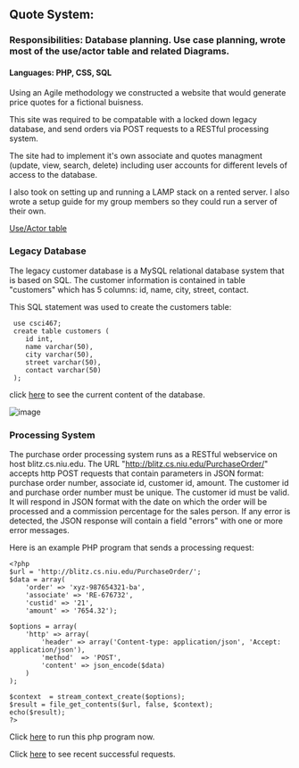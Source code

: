 ## Quote System:
  ### Responsibilities: Database planning. Use case planning, wrote most of the use/actor table and related Diagrams.
  #### Languages: PHP, CSS, SQL
  Using an Agile methodology we constructed a website that would generate price quotes for a fictional buisness.
    
  This site was required to be compatable with a locked down legacy database, and send orders via POST requests to a RESTful processing system.
  
  The site had to implement it's own associate and quotes managment (update, view, search, delete) including user accounts for different levels of access to the database.
  
  I also took on setting up and running a LAMP stack on a rented server. I also wrote a setup guide for my group members so they could run a server of their own.<br/>




[Use/Actor table](https://docs.google.com/document/d/1tDHzCVj-peA-vWgy1vFP9yJHyWqzmNMserJfFrErD_Y/)


### Legacy Database
The legacy customer database is a MySQL relational database system that is based on SQL.
The customer information is contained in table "customers" which has 5 columns: id, name, city, street, contact.

This SQL statement was used to create the customers table:

```
 use csci467;
 create table customers (
    id int,
    name varchar(50),
    city varchar(50),
    street varchar(50),
    contact varchar(50)
 );
```

click [here](http://courses.cs.niu.edu/unix/NetTest/ListCust.php) to see the current content of the database.

![image](https://user-images.githubusercontent.com/2314553/228079722-f65a33cb-93e0-4477-bfdf-60f83d7a4c88.png)

### Processing System
The purchase order processing system runs as a RESTful webservice on host blitz.cs.niu.edu.
The URL "http://blitz.cs.niu.edu/PurchaseOrder/" accepts http POST requests that contain parameters in JSON format:
purchase order number, associate id, customer id, amount.
The customer id and purchase order number must be unique. The customer id must be valid.
It will respond in JSON format with the date on which the order will be processed and a commission percentage for the sales person.
If any error is detected, the JSON response will contain a field "errors" with one or more error messages.

Here is an example PHP program that sends a processing request:

```
<?php
$url = 'http://blitz.cs.niu.edu/PurchaseOrder/';
$data = array(
	'order' => 'xyz-987654321-ba', 
	'associate' => 'RE-676732',
	'custid' => '21', 
	'amount' => '7654.32');
		
$options = array(
    'http' => array(
        'header' => array('Content-type: application/json', 'Accept: application/json'),
        'method'  => 'POST',
        'content' => json_encode($data)
    )
);

$context  = stream_context_create($options);
$result = file_get_contents($url, false, $context);
echo($result);
?>
```

Click [here](http://courses.cs.niu.edu/unix/NetTest/po.php) to run this php program now.

Click [here](http://blitz.cs.niu.edu/Monitor/#/orders) to see recent successful requests.
